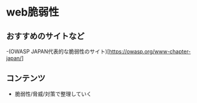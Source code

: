 # web脆弱性

## おすすめのサイトなど
-(OWASP JAPAN代表的な脆弱性のサイト)[https://owasp.org/www-chapter-japan/]

## コンテンツ

* 脆弱性/脅威/対策で整理していく